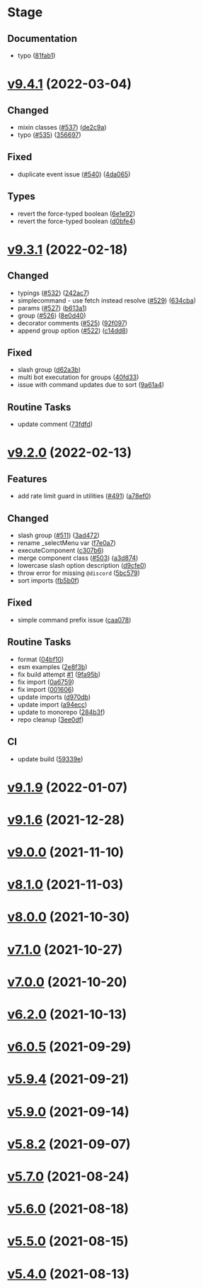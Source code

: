# Stage

## Documentation

- typo ([81fab1](https://github.com/oceanroleplay/discord.ts/commit/81fab1ad139b9bf24ee5dee43ea7fc9251564daf))

# [v9.4.1](https://github.com/oceanroleplay/discord.ts/releases/tag/v9.4.1) (2022-03-04)

## Changed

- mixin classes ([#537](https://github.com/oceanroleplay/discord.ts/issues/537)) ([de2c9a](https://github.com/oceanroleplay/discord.ts/commit/de2c9af6688fd8317fd70d835902b7186afde3af))
- typo ([#535](https://github.com/oceanroleplay/discord.ts/issues/535)) ([356697](https://github.com/oceanroleplay/discord.ts/commit/356697e0af3e8db832d80d38d671f7e75eae68aa))

## Fixed

- duplicate event issue ([#540](https://github.com/oceanroleplay/discord.ts/issues/540)) ([4da065](https://github.com/oceanroleplay/discord.ts/commit/4da0656f1cc0009684950f489b5da84da331f5d0))

## Types

- revert the force-typed boolean ([6e1e92](https://github.com/oceanroleplay/discord.ts/commit/6e1e9200ce9b15e5201d863ebdf9f9467d6743aa))
- revert the force-typed boolean ([d0bfe4](https://github.com/oceanroleplay/discord.ts/commit/d0bfe4db9d3de5fe79b51fc11dd90e58e50a29fc))

# [v9.3.1](https://github.com/oceanroleplay/discord.ts/releases/tag/v9.3.1) (2022-02-18)

## Changed

- typings ([#532](https://github.com/oceanroleplay/discord.ts/issues/532)) ([242ac7](https://github.com/oceanroleplay/discord.ts/commit/242ac7c5ba6383c0c5224a414ad03333575b155d))
- simplecommand - use fetch instead resolve ([#529](https://github.com/oceanroleplay/discord.ts/issues/529)) ([634cba](https://github.com/oceanroleplay/discord.ts/commit/634cbaa09ecdf55f968b906ae5b086653f384c12))
- params ([#527](https://github.com/oceanroleplay/discord.ts/issues/527)) ([b613a1](https://github.com/oceanroleplay/discord.ts/commit/b613a1dc806cefb272e8f0ae19f82d7dc137ab9e))
- group ([#526](https://github.com/oceanroleplay/discord.ts/issues/526)) ([8e0d40](https://github.com/oceanroleplay/discord.ts/commit/8e0d4070a3d9e561c57b14c3334f08952da07000))
- decorator comments ([#525](https://github.com/oceanroleplay/discord.ts/issues/525)) ([92f097](https://github.com/oceanroleplay/discord.ts/commit/92f0972503faca079af4ab85ff5094e729af7099))
- append group option ([#522](https://github.com/oceanroleplay/discord.ts/issues/522)) ([c14dd8](https://github.com/oceanroleplay/discord.ts/commit/c14dd8755ea3087849ab6654eb60103e0eb0408e))

## Fixed

- slash group ([d62a3b](https://github.com/oceanroleplay/discord.ts/commit/d62a3bfa0efadba6758b64804e909a9747e5487d))
- multi bot executation for groups ([40fd33](https://github.com/oceanroleplay/discord.ts/commit/40fd33091569857a751bb6237216f3273ab0b90f))
- issue with command updates due to sort ([9a61a4](https://github.com/oceanroleplay/discord.ts/commit/9a61a4007ad4e55c541a9d00004e568dcc36c277))

## Routine Tasks

- update comment ([73fdfd](https://github.com/oceanroleplay/discord.ts/commit/73fdfd30649caf97fc321db9d4dc81cd18c7aaa5))

# [v9.2.0](https://github.com/oceanroleplay/discord.ts/releases/tag/v9.2.0) (2022-02-13)

## Features

- add rate limit guard in utilities ([#491](https://github.com/oceanroleplay/discord.ts/issues/491)) ([a78ef0](https://github.com/oceanroleplay/discord.ts/commit/a78ef08f90b2075efe967ca6b5900984976398e9))

## Changed

- slash group ([#511](https://github.com/oceanroleplay/discord.ts/issues/511)) ([3ad472](https://github.com/oceanroleplay/discord.ts/commit/3ad472f15e311ec25a8c63c4f1282d46e590d33b))
- rename \_selectMenu var ([f7e0a7](https://github.com/oceanroleplay/discord.ts/commit/f7e0a729099b7f3beca2e81ea4924ba15940c237))
- executeComponent ([c307b6](https://github.com/oceanroleplay/discord.ts/commit/c307b651f3570e730bed3fa2f792cac915eb1b30))
- merge component class ([#503](https://github.com/oceanroleplay/discord.ts/issues/503)) ([a3d874](https://github.com/oceanroleplay/discord.ts/commit/a3d874d7a79187715fd53d6b7c5b1d853d8ee6cd))
- lowercase slash option description ([d9cfe0](https://github.com/oceanroleplay/discord.ts/commit/d9cfe0372a38bf99838f58324d52a9609ed73a19))
- throw error for missing `@discord` ([5bc579](https://github.com/oceanroleplay/discord.ts/commit/5bc579564e28d45a6e89fcd339033d31590c38a6))
- sort imports ([fb5b0f](https://github.com/oceanroleplay/discord.ts/commit/fb5b0f82661313a4e9e6638db71670a7fb524ac2))

## Fixed

- simple command prefix issue ([caa078](https://github.com/oceanroleplay/discord.ts/commit/caa078a388761e4b04f31043466c344020694b8b))

## Routine Tasks

- format ([04bf10](https://github.com/oceanroleplay/discord.ts/commit/04bf101659fc1ce75de8d7b2b87578181586d2b9))
- esm examples ([2e8f3b](https://github.com/oceanroleplay/discord.ts/commit/2e8f3b863f6867c4d196a3104a5a7e792cab82af))
- fix build attempt [#1](https://github.com/oceanroleplay/discord.ts/issues/1) ([9fa95b](https://github.com/oceanroleplay/discord.ts/commit/9fa95bde51bf9c55af953bfce5154272f02df4ce))
- fix import ([0a6759](https://github.com/oceanroleplay/discord.ts/commit/0a675937638436e79ba36b3731823b6419e70404))
- fix import ([001606](https://github.com/oceanroleplay/discord.ts/commit/0016065061688975813d600db344577ee086a32b))
- update imports ([d970db](https://github.com/oceanroleplay/discord.ts/commit/d970db2c047db1e91970ca75dc00debfbf802d51))
- update import ([a94ecc](https://github.com/oceanroleplay/discord.ts/commit/a94eccabad3139aaba88e6a1be12057b25957c91))
- update to monorepo ([284b3f](https://github.com/oceanroleplay/discord.ts/commit/284b3f58599df60275ead01bb595a1334358e75b))
- repo cleanup ([3ee0df](https://github.com/oceanroleplay/discord.ts/commit/3ee0df074f23651c26bdbee49f0cbe859967e31e))

## CI

- update build ([59339e](https://github.com/oceanroleplay/discord.ts/commit/59339e5a2249772dd722731ede5c912f1f9bcbed))

# [v9.1.9](https://github.com/oceanroleplay/discord.ts/releases/tag/v9.1.9) (2022-01-07)

# [v9.1.6](https://github.com/oceanroleplay/discord.ts/releases/tag/v9.1.6) (2021-12-28)

# [v9.0.0](https://github.com/oceanroleplay/discord.ts/releases/tag/v9.0.0) (2021-11-10)

# [v8.1.0](https://github.com/oceanroleplay/discord.ts/releases/tag/v8.1.0) (2021-11-03)

# [v8.0.0](https://github.com/oceanroleplay/discord.ts/releases/tag/v8.0.0) (2021-10-30)

# [v7.1.0](https://github.com/oceanroleplay/discord.ts/releases/tag/v7.1.0) (2021-10-27)

# [v7.0.0](https://github.com/oceanroleplay/discord.ts/releases/tag/v7.0.0) (2021-10-20)

# [v6.2.0](https://github.com/oceanroleplay/discord.ts/releases/tag/v6.2.0) (2021-10-13)

# [v6.0.5](https://github.com/oceanroleplay/discord.ts/releases/tag/v6.0.5) (2021-09-29)

# [v5.9.4](https://github.com/oceanroleplay/discord.ts/releases/tag/v5.9.4) (2021-09-21)

# [v5.9.0](https://github.com/oceanroleplay/discord.ts/releases/tag/v5.9.0) (2021-09-14)

# [v5.8.2](https://github.com/oceanroleplay/discord.ts/releases/tag/v5.8.2) (2021-09-07)

# [v5.7.0](https://github.com/oceanroleplay/discord.ts/releases/tag/v5.7.0) (2021-08-24)

# [v5.6.0](https://github.com/oceanroleplay/discord.ts/releases/tag/v5.6.0) (2021-08-18)

# [v5.5.0](https://github.com/oceanroleplay/discord.ts/releases/tag/v5.5.0) (2021-08-15)

# [v5.4.0](https://github.com/oceanroleplay/discord.ts/releases/tag/v5.4.0) (2021-08-13)
